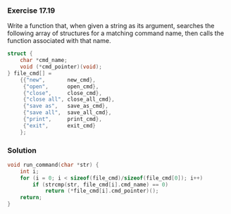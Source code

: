 ### Exercise 17.19

Write a function that, when given a string as its argument, searches the
following array of structures for a matching command name, then calls the
function associated with that name.

```c
struct {
    char *cmd_name;
    void (*cmd_pointer)(void);
} file_cmd[] =
    {{"new",       new_cmd},
     {"open",      open_cmd},
     {"close",     close_cmd},
     {"close all", close_all_cmd},
     {"save as",   save_as_cmd},
     {"save all",  save_all_cmd},
     {"print",     print_cmd},
     {"exit",      exit_cmd}
    };
```

### Solution

```c
void run_command(char *str) {
    int i;
    for (i = 0; i < sizeof(file_cmd)/sizeof(file_cmd[0]); i++)
        if (strcmp(str, file_cmd[i].cmd_name) == 0)
            return (*file_cmd[i].cmd_pointer)();
    return;
}
